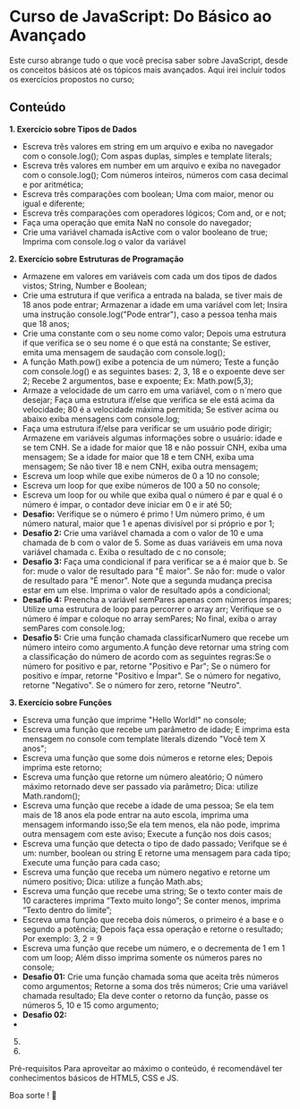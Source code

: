 # Curso de JavaScript: Do Básico ao Avançado
Este curso abrange tudo o que você precisa saber sobre JavaScript, desde os conceitos básicos até os tópicos mais avançados. Aqui irei incluir todos os exercícios propostos no curso;

## Conteúdo
**1. Exercício sobre Tipos de Dados**
   *  Escreva três valores em string em um arquivo e exiba no navegador com o console.log(); Com aspas duplas, simples e template literals;
   *  Escreva três valores em number em um arquivo e exiba no navegador com o console.log(); Com números inteiros, números com casa decimal e por aritmética;
   *  Escreva três comparações com boolean; Uma com maior, menor ou igual e diferente;
   *  Escreva três comparações com operadores lógicos; Com and, or e not;
   *  Faça uma operação que emita NaN no console do navegador;
   *  Crie uma variável chamada isActive com o valor booleano de true; Imprima com console.log o valor da variável 

**2. Exercício sobre Estruturas de Programação**
   * Armazene em valores em variáveis com cada um dos tipos de dados vistos; String, Number e Boolean;
   * Crie uma estrutura if que verifica a entrada na balada, se tiver mais de 18 anos pode entrar; Armazenar a idade em uma variável com let; Insira uma instrução console.log("Pode entrar"), caso a pessoa tenha mais que 18 anos;
   * Crie uma constante com o seu nome como valor; Depois uma estrutura if que verifica se o seu nome é o que está na constante; Se estiver, emita uma mensagem de saudação com console.log();
   * A função Math.pow() exibe a potencia de um número; Teste a função com console.log() e as seguintes bases: 2, 3, 18 e o expoente deve ser 2; Recebe 2 argumentos, base e expoente; Ex: Math.pow(5,3);
   * Armaze a velocidade de um carro em uma variável, com o n´mero que desejar; Faça uma estrutura if/else que verifica se ele está acima da velocidade; 80 é a velocidade máxima permitida; Se estiver acima ou abaixo exiba mensagens com console.log;
   * Faça uma estrutura if/else para verificar se um usuário pode dirigir; Armazene em variáveis algumas informações sobre o usuário: idade e se tem CNH. Se a idade for maior que 18 e não possuir CNH, exiba uma mensagem; Se a idade for maior que 18 e tem CNH, exiba uma mensagem; Se não tiver 18 e nem CNH, exiba outra mensagem;
   * Escreva um loop while que exibe números de 0 a 10 no console;
   * Escreva um loop for que exibe números de 100 a 50 no console;
   * Escreva um loop for ou while que exiba qual o número é par e qual é o número é impar, o contador deve iniciar em 0 e ir até 50;
   * **Desafio:** Verifique se o número é primo ! Um número primo, é um número natural, maior que 1 e apenas divisível por si próprio e por 1;
   * **Desafio 2:** Crie uma variável chamada a com o valor de 10 e uma chamada de b com o valor de 5. Some as duas variáveis em uma nova variável chamada c. Exiba o resultado de c no console;
   * **Desafio 3:** Faça uma condicional if para verificar se a é maior que b. Se for: mude o valor de resultado para "É maior". Se não for: mude o valor de resultado para "É menor". Note que a segunda mudança precisa estar em um else. Imprima o valor de resultado após a condicional;
   * **Desafio 4:** Preencha a variável semPares apenas com números ímpares; Utilize uma estrutura de loop para percorrer o array arr; Verifique se o número é ímpar e coloque no array semPares; No final, exiba o array semPares com console.log;
   * **Desafio 5:** Crie uma função chamada classificarNumero que recebe um número inteiro como argumento.A função deve retornar uma string com a classificação do número de acordo com as seguintes regras:Se o número for positivo e par, retorne "Positivo e Par"; Se o número for positivo e ímpar, retorne "Positivo e Ímpar". Se o número for negativo, retorne "Negativo". Se o número for zero, retorne "Neutro".
       
**3. Exercício sobre Funções**
   * Escreva uma função que imprime "Hello World!" no console;
   * Escreva uma função que recebe um parâmetro de idade; E imprima esta mensagem no console com template literals dizendo "Você tem X anos";
   * Escreva uma função que some dois números e retorne eles; Depois imprima este retorno;
   * Escreva uma função que retorne um número aleatório; O número máximo retornado deve ser passado via parâmetro; Dica: utilize Math.random();
   * Escreva uma função que recebe a idade de uma pessoa; Se ela tem mais de 18 anos ela pode entrar na auto escola, imprima uma mensagem informando isso;Se ela tem menos, ela não pode, imprima outra mensagem com este aviso; Execute a função nos dois casos;
   * Escreva uma função que detecta o tipo de dado passado; Verifque se é um: number, boolean ou string E retorne uma mensagem para cada tipo; Execute uma função para cada caso;
   * Escreva uma função que receba um número negativo e retorne um número positivo; Dica: utilize a função Math.abs;
   * Escreva uma função que recebe uma string; Se o texto conter mais de 10 caracteres imprima “Texto muito longo”; Se conter menos, imprima “Texto dentro do limite”;
   * Escreva uma função que receba dois números, o primeiro é a base e o segundo a potência; Depois faça essa operação e retorne o resultado; Por exemplo: 3, 2 = 9
   * Escreva uma função que recebe um número, e o decrementa de 1 em 1 com um loop; Além disso imprima somente os números pares no console;
   * **Desafio 01:** Crie uma função chamada soma que aceita três números como argumentos; Retorne a soma dos três números; Crie uma variável chamada resultado; Ela deve conter o retorno da função, passe os números 5, 10 e 15 como argumento;
   * **Desafio 02:**
   * 

5.    

6. 


Pré-requisitos
Para aproveitar ao máximo o conteúdo, é recomendável ter conhecimentos básicos de HTML5, CSS e JS.


Boa sorte ! 🚀
